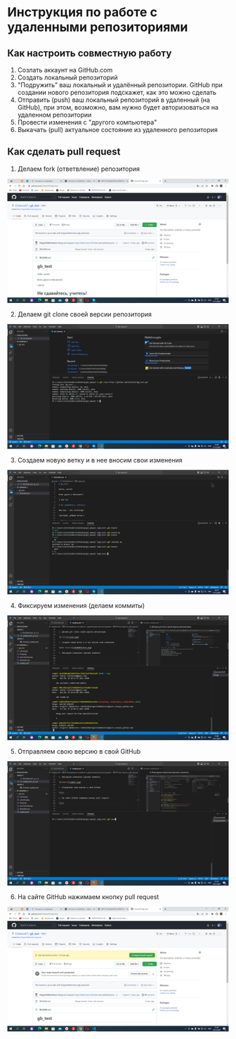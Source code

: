 # Инструкция по работе с удаленными репозиториями

##  Как настроить совместную работу

1. Созлать аккаунт на GitHub.com
2. Создать локальный репозиторий
3. "Подружить” ваш локальный и удалённый репозитории. 
 GitHub при создании нового репозитория подскажет, как это можно сделать
4. Отправить (push) ваш локальный репозиторий в удаленный (на GitHub), при этом, возможно, вам нужно будет авторизоваться на удаленном репозитории
5. Провести изменения с "другого компьютера"
6. Выкачать (pull) актуальное состояние из удаленного репозитория

## Как сделать pull request

1. Делаем fork (ответвление) репозитория

![Fork](fork.png)

2. Делаем git clone своей версии репозитория

![Cljne](clone.png)

3. Создаем новую ветку и в нее вносим свои изменения

![New branch](new%20branch.png)

4. Фиксируем изменения (делаем коммиты)

![Commit](commit.png)

5. Отправляем свою версию в свой GitHub

![Push](push.png)


6. На сайте GitHub нажимаем кнопку pull request

![Pull request](pull%20request.png)





